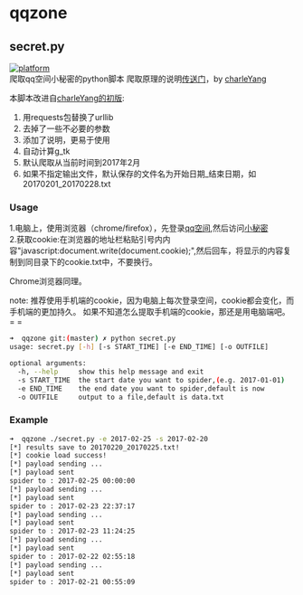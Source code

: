 qqzone
===========

## secret.py
[![platform](https://img.shields.io/badge/python-2.7-green.svg)]()  
爬取qq空间小秘密的python脚本
爬取原理的说明[传送门](http://mp.weixin.qq.com/s?__biz=MzIxMTY4MDQ2OQ==&mid=2247484612&idx=1&sn=98f5104d4cbe008503f552bc458eefa7&chksm=9750e97ea02760682a40827f7679aaf0896ae9a9cdd60cb35318de5f6e62c3c9282698738d39&mpshare=1&scene=22&srcid=0216NbBqNDQHqkvyg7mDuJMU#rd)，by [charleYang](https://mryang.minelandcn.com)

本脚本改进自[charleYang的初版](https://mryang.minelandcn.com/py-qzone-secret/):

1. 用requests包替换了urllib  
2. 去掉了一些不必要的参数  
3. 添加了说明，更易于使用
4. 自动计算g_tk
5. 默认爬取从当前时间到2017年2月
6. 如果不指定输出文件，默认保存的文件名为开始日期_结束日期，如20170201_20170228.txt


### Usage

1.电脑上，使用浏览器（chrome/firefox），先登录[qq空间](http://i.qq.com),然后访问[小秘密](http://h5.qzone.qq.com/secret/list)  
2.获取cookie:在浏览器的地址栏粘贴引号内内容"javascript:document.write(document.cookie);",然后回车，将显示的内容复制到同目录下的cookie.txt中，不要换行。  

Chrome浏览器同理。  

note:
推荐使用手机端的cookie，因为电脑上每次登录空间，cookie都会变化，而手机端的更加持久。
如果不知道怎么提取手机端的cookie，那还是用电脑端吧。 = =  


```bash
➜  qqzone git:(master) ✗ python secret.py       
usage: secret.py [-h] [-s START_TIME] [-e END_TIME] [-o OUTFILE]

optional arguments:
  -h, --help     show this help message and exit
  -s START_TIME  the start date you want to spider,(e.g. 2017-01-01)
  -e END_TIME    the end date you want to spider,default is now
  -o OUTFILE     output to a file,default is data.txt
```

### Example

```bash
➜  qqzone ./secret.py -e 2017-02-25 -s 2017-02-20           
[*] results save to 20170220_20170225.txt!
[*] cookie load success!
[*] payload sending ...
[*] payload sent
spider to : 2017-02-25 00:00:00
[*] payload sending ...
[*] payload sent
spider to : 2017-02-23 22:37:17
[*] payload sending ...
[*] payload sent
spider to : 2017-02-23 11:24:25
[*] payload sending ...
[*] payload sent
spider to : 2017-02-22 02:55:18
[*] payload sending ...
[*] payload sent
spider to : 2017-02-21 00:55:09


```
